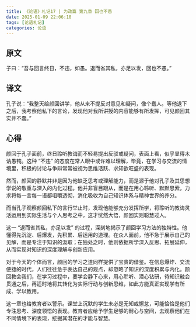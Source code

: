 ```yaml
---
title: 《论语》札记17 | 为政篇 第九章 回也不愚
date: 2025-01-09 22:06:10
tags: [论语札记]
categories: 论语
---
```

## 原文

子曰：“吾与回言终日，不违，如愚。退而省其私，亦足以发，回也不愚。”

## 译文

孔子说：“我整天给颜回讲学，他从来不提反对意见和疑问，像个蠢人。等他退下之后，我考察他私下的言论，发现他对我所讲授的内容能够有所发挥，可见颜回其实并不蠢。”

## 心得

颜回于孔子面前，终日聆听教诲而不轻易提出反驳或疑问，表面上看，似乎显得木讷愚钝。这种 “不违” 的态度在常人眼中或许难以理解，毕竟，在学习与交流的情境里，积极的讨论与争辩常常被视为思维活跃、求知欲旺盛的表现。

然而，颜回的静默并非是因为他缺乏思考或理解能力，而是源于他对孔子及其思想学说的敬重与深入的内化过程。他并非盲目跟从，而是在用心聆听、默默思索，力求将每一言每一语都咀嚼透彻，消化吸收为自己知识体系与精神世界的养分。

而当孔子观察颜回私下的言行举止时，发现他能够充分发挥所学，将聆听的教诲灵活运用到实际生活与个人思考之中，这才恍然大悟，颜回实则聪慧过人。

这一 “退而省其私，亦足以发” 的过程，深刻地揭示了颜回学习方法的独特性。他懂得先沉淀、后爆发，先积累、后运用的道理。在众人面前，他不急于展示自己的见解，而是专注于知识的汲取；在独处之时，他则依据所学深入反思、拓展延伸，从而实现对知识的深度理解与创新应用。

对于今天的个体而言，颜回的学习之道同样提供了宝贵的借鉴。在信息爆炸、交流便捷的时代，人们往往急于表达自己的观点，却忽略了知识的深度积累与内化。颜回教会我们，在学习过程中，要学会静下心来，用心聆听、潜心钻研，待知识融会贯通之后，再适时地将其转化为实际行动与创新思维，如此方能真正实现学有所成、学以致用。

这一章也给教育者以警示。课堂上沉默的学生未必是无知或懈怠，可能恰恰是他们专注思考、深度领悟的表现。教育者应给予学生足够的耐心与空间，去观察他们在不同情境下的表现，挖掘其潜在的才能与智慧。